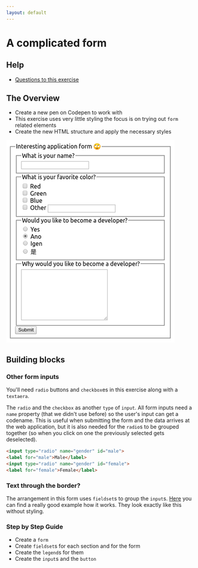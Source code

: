```yaml
---
layout: default
---
```

# A complicated form

## Help

- [Questions to this exercise](http://askbot.greenfox.academy/questions/scope:all/sort:activity-desc/tags:complicatedform/page:1/)

## The Overview

- Create a new pen on Codepen to work with
- This exercise uses very little styling the focus is on trying out `form` related elements
- Create the new HTML structure and apply the necessary styles

![lists and texts](assets/06.png)

## Building blocks

### Other form inputs

You'll need `radio` buttons and `checkbox`es in this exercise along with a `textaera`.

The `radio` and the `checkbox` as another `type` of `input`. All form inputs need a `name` property (that we didn't use before) so the user's input can get a codename. This is useful when submitting the form and the data arrives at the web application, but it is also needed for the `radio`s to be grouped together (so when you click on one the previously selected gets deselected).

```html
<input type="radio" name="gender" id="male">
<label for="male">Male</label>
<input type="radio" name="gender" id="female">
<label for="female">Female</label>
```

### Text through the border?

The arrangement in this form uses `fieldset`s to group the `input`s. [Here](https://developer.mozilla.org/en-US/docs/Web/HTML/Element/fieldset) you can find a really good example how it works. They look exactly like this without styling.

### Step by Step Guide

- Create a `form`
- Create `fieldset`s for each section and for the form
- Create the `legend`s for them
- Create the `input`s and the `button`
